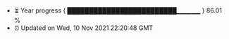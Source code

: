 - ⏳ Year progress { █████████████████████████▁▁▁▁▁ } 86.01 %
- ⏰ Updated on Wed, 10 Nov 2021 22:20:48 GMT

